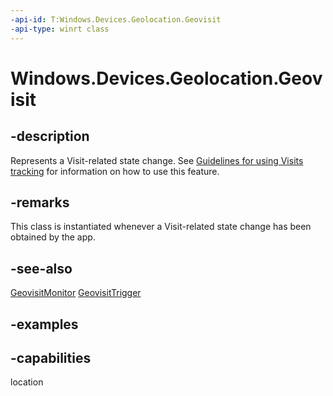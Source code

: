 ```yaml
---
-api-id: T:Windows.Devices.Geolocation.Geovisit
-api-type: winrt class
---
```


<!-- Class syntax.
public class Geovisit 
-->

# Windows.Devices.Geolocation.Geovisit

## -description
Represents a Visit-related state change. See [Guidelines for using Visits tracking](https://docs.microsoft.com/windows/uwp/maps-and-location/guidelines-for-visits) for information on how to use this feature.

## -remarks
This class is instantiated whenever a Visit-related state change has been obtained by the app.

## -see-also
[GeovisitMonitor](GeovisitMonitor.md)
[GeovisitTrigger](https://docs.microsoft.com/uwp/api/windows.applicationmodel.background.geovisittrigger)

## -examples


## -capabilities
location
